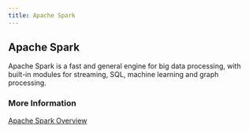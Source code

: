 ```yaml
---
title: Apache Spark
---
```

## Apache Spark

Apache Spark is a fast and general engine for big data processing, with built-in modules for streaming, SQL, machine learning and graph processing.

### More Information
[Apache Spark Overview](https://spark.apache.org/docs/latest/index.html)

